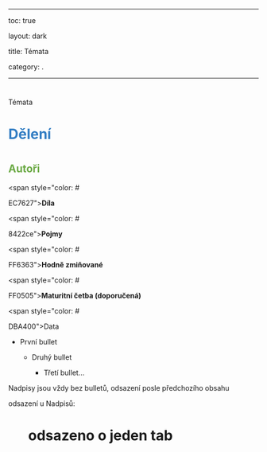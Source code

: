 
---

toc: true

layout: dark

title: Témata 

category: . 

---










#

 Témata










#


# <span style="color: #327DC3">**Dělení**</span>










#


## <span style="color: #6CAA46">**Autoři**</span>



<span style="color: #

EC7627">**Díla**</span>



<span style="color: #

8422ce">**Pojmy**</span>



<span style="color: #

FF6363">**Hodně zmiňované**</span>



<span style="color: #

FF0505">**Maturitní četba (doporučená)**</span>



<span style="color: #

DBA400">Data</span>



* První bullet

  * Druhý bullet

    * Třetí bullet...



Nadpisy jsou vždy bez bulletů, odsazení posle předchozího obsahu



odsazení u Nadpisů:










#


# <span style="margin-left: 40px;"> odsazeno o jeden tab</span>